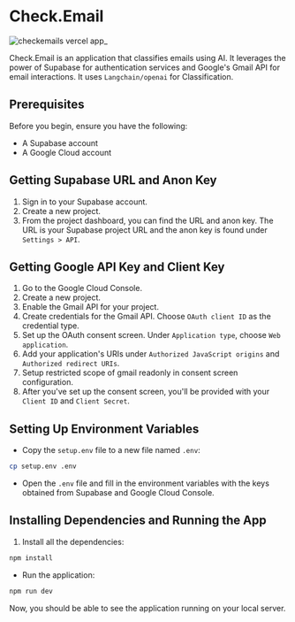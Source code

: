 # Check.Email

![checkemails vercel app_](https://github.com/louremipsum/checkemails/assets/72456774/871f8378-c62a-42ca-a91c-fce3430d33b9)

Check.Email is an application that classifies emails using AI. It leverages the power of Supabase for authentication services and Google's Gmail API for email interactions. It uses `Langchain/openai` for Classification.

## Prerequisites

Before you begin, ensure you have the following:

- A Supabase account
- A Google Cloud account

## Getting Supabase URL and Anon Key

1. Sign in to your Supabase account.
2. Create a new project.
3. From the project dashboard, you can find the URL and anon key. The URL is your Supabase project URL and the anon key is found under `Settings > API`.

## Getting Google API Key and Client Key

1. Go to the Google Cloud Console.
2. Create a new project.
3. Enable the Gmail API for your project.
4. Create credentials for the Gmail API. Choose `OAuth client ID` as the credential type.
5. Set up the OAuth consent screen. Under `Application type`, choose `Web application`.
6. Add your application's URIs under `Authorized JavaScript origins` and `Authorized redirect URIs`.
7. Setup restricted scope of gmail readonly in consent screen configuration.
8. After you've set up the consent screen, you'll be provided with your `Client ID` and `Client Secret`.

## Setting Up Environment Variables

- Copy the `setup.env` file to a new file named `.env`:

```sh
cp setup.env .env
```

- Open the `.env` file and fill in the environment variables with the keys obtained from Supabase and Google Cloud Console.

## Installing Dependencies and Running the App

1. Install all the dependencies:

```sh
npm install
```

- Run the application:

```sh
npm run dev
```

Now, you should be able to see the application running on your local server.
